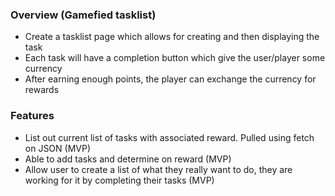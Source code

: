 ### Overview (Gamefied tasklist)
* Create a tasklist page which allows for creating and then displaying the task
* Each task will have a completion button which give the user/player some currency
* After earning enough points, the player can exchange the currency for rewards

### Features
* List out current list of tasks with associated reward. Pulled using fetch on JSON (MVP)
* Able to add tasks and determine on reward (MVP)
* Allow user to create a list of what they really want to do, they are working for it by completing their tasks (MVP)

